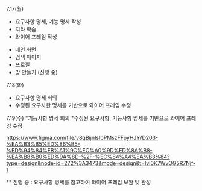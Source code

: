 7.17(월)   
* 요구사항 명세, 기능 명세 작성
* 지라 학습
* 와이어 프레임 작성
- 메인 화면
- 검색 페이지
- 프로필
- 방 만들기 (진행 중)

7.18(화)
* 요구사항 명세 회의
* 수정된 요구사한 명세를 기반으로 와이어 프레임 수정 

7.19(수)
*기능사항 명세 회의
*수정된 요구사항, 기능사항 명세를 기반으로 와이어 프레임 수정

https://www.figma.com/file/v8qBijnIsIbPMszFFpyHJY/D203-%EA%B3%B5%ED%86%B5-%ED%94%84%EB%A1%9C%EC%A0%9D%ED%8A%B8-%EA%B8%B0%ED%9A%8D-%2F-%EC%84%A4%EA%B3%84?type=design&node-id=272%3A3473&mode=design&t=Ivi0K7WvOG5R7Njf-1

** 진행 중 : 요구사항 명세를 참고하여 와이어 프레임 보완 및 완성 

